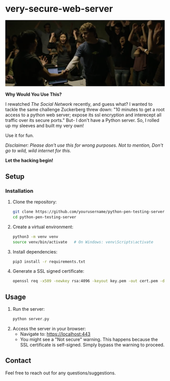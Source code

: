 # very-secure-web-server
![Description](files/the%20scene.png)

**Why Would You Use This?**

I rewatched _The Social Network_ recently, and guess what? I wanted to tackle the same challenge Zuckerberg threw down: "10 minutes to get a root access to a python web server; expose its ssl encryption and interecept all traffic over its secure ports." But- I don't have a Python server. So, I rolled up my sleeves and built my very own!

Use it for fun.

_Disclaimer: Please don't use this for wrong purposes.  Not to mention, Don't go to wild, wild internet for this._

**Let the hacking begin!**

## **Setup**
### Installation

1. Clone the repository:
   ```bash
   git clone https://github.com/yourusername/python-pen-testing-server.git
   cd python-pen-testing-server
   ```
2. Create a virtual environment:
    ```bash
    python3 -m venv venv
    source venv/bin/activate   # On Windows: venv\Scripts\activate
    ```
3. Install dependencies:
    ```bash
    pip3 install -r requirements.txt
    ```

4. Generate a SSL signed certificate:
    ```bash
    openssl req -x509 -newkey rsa:4096 -keyout key.pem -out cert.pem -days 365 -nodes
    ```

## **Usage**
1. Run the server:
    ```bash
    python server.py
    ```
2. Access the server in your browser:
    - Navigate to: [https://localhost:443](https://localhost:443)
    - You might see a "Not secure" warning. This happens because the SSL certificate is self-signed. Simply bypass the warning to proceed.

## **Contact** 
Feel free to reach out for any questions/suggestions.